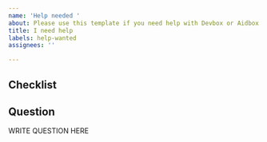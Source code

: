```yaml
---
name: 'Help needed '
about: Please use this template if you need help with Devbox or Aidbox
title: I need help
labels: help-wanted
assignees: ''

---
```


## Checklist

<!--
Please check similar issues before you submit your question. 
-->


## Question

<!--
Please make sure your question is self-sufficient and can be easily understood by Aidbox developers and users. 
-->

WRITE QUESTION HERE
